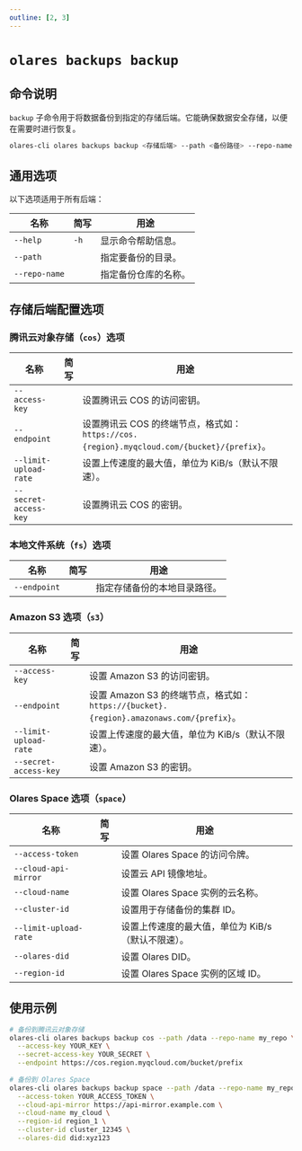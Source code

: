 ```yaml
---
outline: [2, 3]
---
```

# `olares backups backup`

## 命令说明
`backup` 子命令用于将数据备份到指定的存储后端。它能确保数据安全存储，以便在需要时进行恢复。

```bash
olares-cli olares backups backup <存储后端> --path <备份路径> --repo-name <仓库名称> [选项]
```

## 通用选项
以下选项适用于所有后端：

| 名称	      | 简写   | 用途          |
|---------------|-----------|-------------|
| `--help`     | `-h` | 显示命令帮助信息。   |
| `--path`      |           | 指定要备份的目录。   |
| `--repo-name` |           | 	指定备份仓库的名称。 |

## 存储后端配置选项
### 腾讯云对象存储（`cos`）选项

| 名称	      | 简写   | 用途         |
|-----------------------|-----------|--------------------------------------------------------------------------------------------------|
| `--access-key`        |           | 	设置腾讯云 COS 的访问密钥。                                                        |
| `--endpoint`          |           | 设置腾讯云 COS 的终端节点，格式如：`https://cos.{region}.myqcloud.com/{bucket}/{prefix}`。 |
| `--limit-upload-rate` |           | 	设置上传速度的最大值，单位为 KiB/s（默认不限速）。                         |
| `--secret-access-key` |           | 设置腾讯云 COS 的密钥。                                                 |

### 本地文件系统（`fs`）选项

| 名称	      | 简写   | 用途         |
|--------------|-----------|----------------------------------------------------------------|
| `--endpoint` |           | 指定存储备份的本地目录路径。 |

### Amazon S3 选项（`s3`）

| 名称	      | 简写   | 用途         |
|-----------------------|-----------|---------------------------------------------------------------------------------------------|
| `--access-key`        |           | 	设置 Amazon S3 的访问密钥。                                                    |
| `--endpoint`          |           | 设置 Amazon S3 的终端节点，格式如：`https://{bucket}.{region}.amazonaws.com/{prefix}`。 |
| `--limit-upload-rate` |           | 	设置上传速度的最大值，单位为 KiB/s（默认不限速）。                   |
| `--secret-access-key` |           | 	设置 Amazon S3 的密钥。                                             |

### Olares Space 选项（`space`）

| 名称	      | 简写   | 用途         |
|-----------------------|-----------|--------------------------------------------------------------------------|
| `--access-token`      |           | 设置 Olares Space 的访问令牌。                             |
| `--cloud-api-mirror`  |           | 设置云 API 镜像地址。                                          |
| `--cloud-name`        |           | 	设置 Olares Space 实例的云名称。                  |
| `--cluster-id`        |           | 设置用于存储备份的集群 ID。                |
| `--limit-upload-rate` |           | 设置上传速度的最大值，单位为 KiB/s（默认不限速）。 |
| `--olares-did`        |           | 设置 Olares DID。                                                |
| `--region-id`         |           | 设置 Olares Space 实例的区域 ID。                    |

## 使用示例
```bash
# 备份到腾讯云对象存储
olares-cli olares backups backup cos --path /data --repo-name my_repo \
  --access-key YOUR_KEY \
  --secret-access-key YOUR_SECRET \
  --endpoint https://cos.region.myqcloud.com/bucket/prefix
  
# 备份到 Olares Space
olares-cli olares backups backup space --path /data --repo-name my_repo \
  --access-token YOUR_ACCESS_TOKEN \
  --cloud-api-mirror https://api-mirror.example.com \
  --cloud-name my_cloud \
  --region-id region_1 \
  --cluster-id cluster_12345 \
  --olares-did did:xyz123
```